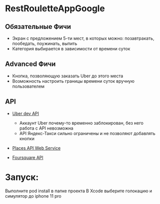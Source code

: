# RestRouletteAppGoogle
## Обязательные Фичи
* Экран с предложением 5-ти мест, в которых можно: позавтракать, пообедать, поужинать, выпить
* Категория выбирается в зависимости от времени суток
## Advanced Фичи
* Кнопка, позволяющую заказать Uber до этого места
* Возможность настроить границы времени суток вручную пользователем
## API
* [Uber dev API](https://developer.uber.com/docs/riders/references/api/v1.2/estimates-time-get)
  * Аккаунт Uber почему-то временно заблокирован, без него работа с API невозможна
  * API Яндекс-Такси сильно ограничены и не позволяют добавлять кнопки
  
* [Places API Web Service](https://developers.google.com/places/web-service/autocomplete?hl=ru)
* [Foursquare API](https://developer.foursquare.com/docs)

# Запуск:
Выполните pod install в папке проекта
В Xcode выберите голокацию и симулятор до iphone 11 pro
